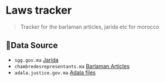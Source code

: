 # Laws tracker

> Tracker for the barlaman articles, jarida etc for morocco

## 🫠Data Source

- `sgg.gov.ma` [Jarida](http://www.sgg.gov.ma/arabe/BulletinOfficiel.aspx)
- `chambredesrepresentants.ma` [Barlaman Articles](https://chambredesrepresentants.ma/)
- `adala.justice.gov.ma` [Adala files](adala.justice.gov.ma)
